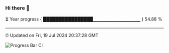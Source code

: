 ### Hi there 👋

⏳ Year progress { ████████████████▁▁▁▁▁▁▁▁▁▁▁▁▁▁ } 54.88 %

---

⏰ Updated on Fri, 19 Jul 2024 20:37:28 GMT

![Progress Bar CI](https://github.com/IshwaranRudhara/GIT-ACTION/workflows/Progress%20Bar%20CI/badge.svg)
